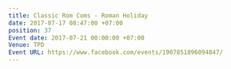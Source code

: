 ```yaml
---
title: Classic Rom Coms - Roman Holiday
date: 2017-07-17 08:47:00 +07:00
position: 37
Event date: 2017-07-21 00:00:00 +07:00
Venue: TPD
Event URL: https://www.facebook.com/events/1907851896094847/
---
```


